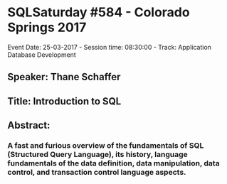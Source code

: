 # SQLSaturday #584 - Colorado Springs 2017
Event Date: 25-03-2017 - Session time: 08:30:00 - Track: Application  Database Development
## Speaker: Thane Schaffer
## Title: Introduction to SQL
## Abstract:
### A fast and furious overview of the fundamentals of SQL (Structured Query Language), its history, language fundamentals of the data definition, data manipulation, data control, and transaction control language aspects.
